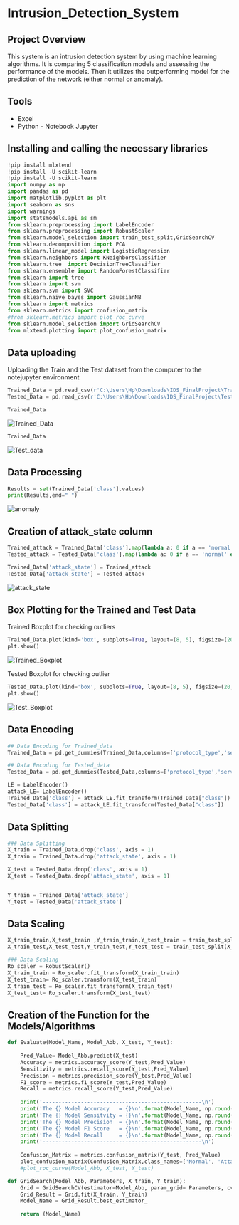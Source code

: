 # Intrusion_Detection_System
## Project Overview
This system is an intrusion detection system by using machine learning algorithms. It is comparing 5 classification models and assessing the performance of the models. Then it utilizes the outperforming model for the prediction of the network (either normal or anomaly).

## Tools
- Excel
- Python - Notebook Jupyter

## Installing and calling the necessary libraries
``` python
!pip install mlxtend
!pip install -U scikit-learn
!pip install -U scikit-learn
import numpy as np
import pandas as pd
import matplotlib.pyplot as plt
import seaborn as sns
import warnings
import statsmodels.api as sm
from sklearn.preprocessing import LabelEncoder
from sklearn.preprocessing import RobustScaler
from sklearn.model_selection import train_test_split,GridSearchCV
from sklearn.decomposition import PCA
from sklearn.linear_model import LogisticRegression
from sklearn.neighbors import KNeighborsClassifier
from sklearn.tree  import DecisionTreeClassifier
from sklearn.ensemble import RandomForestClassifier
from sklearn import tree
from sklearn import svm
from sklearn.svm import SVC
from sklearn.naive_bayes import GaussianNB
from sklearn import metrics
from sklearn.metrics import confusion_matrix
#from sklearn.metrics import plot_roc_curve
from sklearn.model_selection import GridSearchCV
from mlxtend.plotting import plot_confusion_matrix
```

## Data uploading
Uploading the Train and the Test dataset from the computer to the notejupyter environment

``` python
Trained_Data = pd.read_csv(r'C:\Users\Hp\Downloads\IDS_FinalProject\Trained_data.csv')
Tested_Data = pd.read_csv(r'C:\Users\Hp\Downloads\IDS_FinalProject\Tested_data.csv')
```

```python
Trained_Data
```
![Trained_Data](https://github.com/user-attachments/assets/b8bd9270-6f45-446b-bff4-d0b4821cb4de)


``` python
Trained_Data
```
![Test_data](https://github.com/user-attachments/assets/2dea682d-0ea8-4eb6-be9f-e39641b5e192)

## Data Processing
``` python
Results = set(Trained_Data['class'].values)
print(Results,end=" ")
```
![anomaly](https://github.com/user-attachments/assets/75b9abc7-8206-4845-af22-79e351b6a432)

## Creation of attack_state column
``` python
Trained_attack = Trained_Data['class'].map(lambda a: 0 if a == 'normal' else 1)
Tested_attack = Tested_Data['class'].map(lambda a: 0 if a == 'normal' else 1)

Trained_Data['attack_state'] = Trained_attack
Tested_Data['attack_state'] = Tested_attack
```

![attack_state](https://github.com/user-attachments/assets/cd886c5d-53cb-43ad-9bff-925cf7a469f0)

## Box Plotting for the Trained and Test Data
Trained Boxplot for checking outliers

``` python
Trained_Data.plot(kind='box', subplots=True, layout=(8, 5), figsize=(20, 40))
plt.show()
```
![Trained_Boxplot](https://github.com/user-attachments/assets/5669229a-52d6-42f6-a13a-d39f959a6f11)

Tested Boxplot for checking outlier
``` python
Tested_Data.plot(kind='box', subplots=True, layout=(8, 5), figsize=(20, 40))
plt.show()
```
![Test_Boxplot](https://github.com/user-attachments/assets/d63db767-f788-4337-b794-8fa727297780)

## Data Encoding
```python
## Data Encoding for Trained_data
Trained_Data = pd.get_dummies(Trained_Data,columns=['protocol_type','service','flag'],prefix="",prefix_sep="")

## Data Encoding for Tested_data
Tested_Data = pd.get_dummies(Tested_Data,columns=['protocol_type','service','flag'],prefix="",prefix_sep="")

LE = LabelEncoder()
attack_LE= LabelEncoder()
Trained_Data['class'] = attack_LE.fit_transform(Trained_Data["class"])
Tested_Data['class'] = attack_LE.fit_transform(Tested_Data["class"])
```

## Data Splitting
```python
### Data Splitting
X_train = Trained_Data.drop('class', axis = 1)
X_train = Trained_Data.drop('attack_state', axis = 1)

X_test = Tested_Data.drop('class', axis = 1)
X_test = Tested_Data.drop('attack_state', axis = 1)


Y_train = Trained_Data['attack_state']
Y_test = Tested_Data['attack_state']
```

## Data Scaling
```python
X_train_train,X_test_train ,Y_train_train,Y_test_train = train_test_split(X_train, Y_train, test_size= 0.25 , random_state=42)
X_train_test,X_test_test,Y_train_test,Y_test_test = train_test_split(X_test, Y_test, test_size= 0.25 , random_state=42)

### Data Scaling
Ro_scaler = RobustScaler()
X_train_train = Ro_scaler.fit_transform(X_train_train) 
X_test_train= Ro_scaler.transform(X_test_train)
X_train_test = Ro_scaler.fit_transform(X_train_test) 
X_test_test= Ro_scaler.transform(X_test_test)
```

## Creation of the Function for the Models/Algorithms
```python
def Evaluate(Model_Name, Model_Abb, X_test, Y_test):
    
    Pred_Value= Model_Abb.predict(X_test)
    Accuracy = metrics.accuracy_score(Y_test,Pred_Value)                      
    Sensitivity = metrics.recall_score(Y_test,Pred_Value)
    Precision = metrics.precision_score(Y_test,Pred_Value)
    F1_score = metrics.f1_score(Y_test,Pred_Value)
    Recall = metrics.recall_score(Y_test,Pred_Value)
    
    print('--------------------------------------------------\n')
    print('The {} Model Accuracy   = {}\n'.format(Model_Name, np.round(Accuracy,3)))
    print('The {} Model Sensitvity = {}\n'.format(Model_Name, np.round(Sensitivity,3)))
    print('The {} Model Precision  = {}\n'.format(Model_Name, np.round(Precision,3)))
    print('The {} Model F1 Score   = {}\n'.format(Model_Name, np.round(F1_score,3)))
    print('The {} Model Recall     = {}\n'.format(Model_Name, np.round(Recall,3)))
    print('--------------------------------------------------\n')
    
    Confusion_Matrix = metrics.confusion_matrix(Y_test, Pred_Value)
    plot_confusion_matrix(Confusion_Matrix,class_names=['Normal', 'Attack'],figsize=(5.55,5), colorbar= "blue")
    #plot_roc_curve(Model_Abb, X_test, Y_test)

def GridSearch(Model_Abb, Parameters, X_train, Y_train):
    Grid = GridSearchCV(estimator=Model_Abb, param_grid= Parameters, cv = 3, n_jobs=-1)
    Grid_Result = Grid.fit(X_train, Y_train)
    Model_Name = Grid_Result.best_estimator_
    
    return (Model_Name)
```
